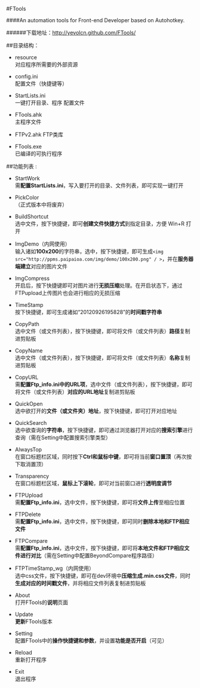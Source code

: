 #FTools

####An automation tools for Front-end Developer based on Autohotkey.

######下载地址：<http://yevolcn.github.com/FTools/>


##目录结构：

* resource	
对应程序所需要的外部资源

* config.ini	
配置文件（快捷键等）

* StartLists.ini	
一键打开目录、程序 配置文件

* FTools.ahk	
主程序文件

* FTPv2.ahk	
FTP类库

* FTools.exe	
已编译的可执行程序


##功能列表 :

* StartWork		
需**配置StartLists.ini**，写入要打开的目录、文件列表，即可实现一键打开

* PickColor		
（正式版本中将废弃）

* BuildShortcut		
选中文件，按下快捷键，即可**创建文件快捷方式**到指定目录，方便 Win+R 打开

* ImgDemo（内网使用）		
输入诸如**100x200**的字符串，选中，按下快捷键，即可生成`<img src="http://ppms.paipaioa.com/img/demo/100x200.png" / >`，并在**服务器端建立**对应的图片文件

* ImgCompress		
开启后，按下快捷键即可对图片进行**无损压缩**处理。在开启状态下，通过FTPupload上传图片也会进行相应的无损压缩

* TimeStamp		
按下快捷键，即可生成诸如“20120926195828”的**时间戳字符串**

* CopyPath	
选中文件（或文件列表），按下快捷键，即可将文件（或文件列表）**路径**复制进剪贴板

* CopyName	
选中文件（或文件列表），按下快捷键，即可将文件（或文件列表）**名称**复制进剪贴板

* CopyURL	
需**配置Ftp_info.ini中的URL项**，选中文件（或文件列表），按下快捷键，即可将文件（或文件列表）**对应的URL地址**复制进剪贴板

* QuickOpen		
选中欲打开的**文件（或文件夹）地址**，按下快捷键，即可打开对应地址

* QuickSearch	
选中欲查询的**字符串**，按下快捷键，即可通过浏览器打开对应的**搜索引擎**进行查询（需在Setting中配置搜索引擎类型）

* AlwaysTop		
在窗口标题栏区域，同时按下**Ctrl和鼠标中键**，即可将当前**窗口置顶**（再次按下取消置顶）

* Transparency	
在窗口标题栏区域，**鼠标上下滚轮**，即可对当前窗口进行**透明度调节**

* FTPUpload		
需**配置Ftp_info.ini**，选中文件，按下快捷键，即可将**文件上传**至相应位置

* FTPDelete		
需**配置Ftp_info.ini**，选中文件，按下快捷键，即可同时**删除本地和FTP相应文件**

* FTPCompare	
需**配置Ftp_info.ini**，选中文件，按下快捷键，即可将**本地文件和FTP相应文件进行对比**（需在Setting中配置BeyondCompare程序路径）

* FTPTimeStamp_wg（内网使用）		
选中css文件，按下快捷键，即可在dev环境中**压缩生成.min.css文件**，同时**生成对应的时间戳文件**，并将相应文件列表复制进剪贴板

* About		
打开FTools的**说明**页面

* Update		
**更新**FTools版本

* Setting		
配置FTools中的**操作快捷键和参数**，并设置**功能是否开启**（可见）

* Reload		
重新打开程序

* Exit		
退出程序



	
	

	
